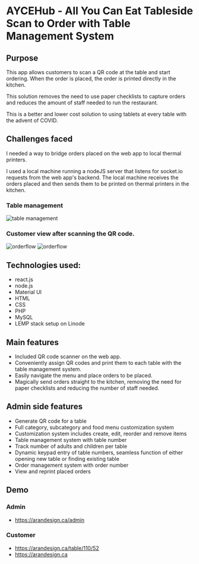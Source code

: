 # AYCEHub - All You Can Eat Tableside Scan to Order with Table Management System

## Purpose
This app allows customers to scan a QR code at the table and start ordering. When the order is placed, the order is printed directly in the kitchen.

This solution removes the need to use paper checklists to capture orders and reduces the amount of staff needed to run the restaurant.

This is a better and lower cost solution to using tablets at every table with the advent of COVID.

## Challenges faced
I needed a way to bridge orders placed on the web app to local thermal printers.

I used a local machine running a nodeJS server that listens for socket.io requests from the web app's backend. The local machine receives the orders placed and then sends them to be printed on thermal printers in the kitchen.
 
 ### Table management
 
 ![table management](https://msmtech.ca/wp-content/uploads/2022/04/1-2.jpg)
 
 ### Customer view after scanning the QR code.
 
 ![orderflow](https://msmtech.ca/wp-content/uploads/2022/04/4-2.jpg)
 ![orderflow](https://msmtech.ca/wp-content/uploads/2022/04/2-3.jpg)

 
## Technologies used:
- react.js
- node.js
- Material UI
- HTML
- CSS
- PHP
- MySQL
- LEMP stack setup on Linode

## Main features
- Included QR code scanner on the web app.
- Conveniently assign QR codes and print them to each table with the table management system.
- Easily navigate the menu and place orders to be placed.
- Magically send orders straight to the kitchen, removing the need for paper checklists and reducing the number of staff needed.

## Admin side features
- Generate QR code for a table
- Full category, subcategory and food menu customization system
- Customization system includes create, edit, reorder and remove items
- Table management system with table number
- Track number of adults and children per table
- Dynamic keypad entry of table numbers, seamless function of either opening new table or finding existing table
- Order management system with order number
- View and reprint placed orders

## Demo
### Admin
- https://arandesign.ca/admin

### Customer
- https://arandesign.ca/table/110/52
- https://arandesign.ca
